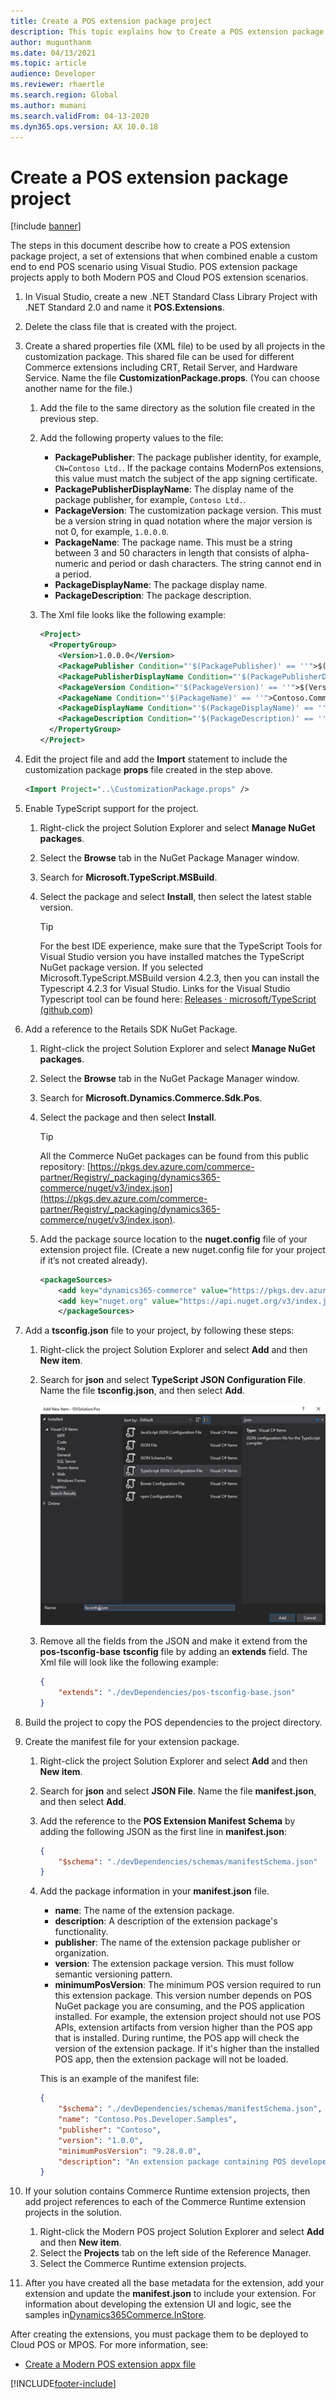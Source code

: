 ```yaml
---
title: Create a POS extension package project 
description: This topic explains how to Create a POS extension package project.
author: mugunthanm
ms.date: 04/13/2021
ms.topic: article
audience: Developer
ms.reviewer: rhaertle
ms.search.region: Global
ms.author: mumani
ms.search.validFrom: 04-13-2020
ms.dyn365.ops.version: AX 10.0.18
---
```


# Create a POS extension package project

[!include [banner](../../includes/banner.md)]

The steps in this document describe how to create a POS extension package project, a set of extensions that when combined enable a custom end to end POS scenario using Visual Studio. POS extension package projects apply to both Modern POS and Cloud POS extension scenarios.

1. In Visual Studio, create a new .NET Standard Class Library Project with .NET Standard 2.0 and name it **POS.Extensions**.
2. Delete the class file that is created with the project.
3. Create a shared properties file (XML file) to be used by all projects in the customization package. This shared file can be used for different Commerce extensions including CRT, Retail Server, and Hardware Service. Name the file **CustomizationPackage.props**. (You can choose another name for the file.)

    1. Add the file to the same directory as the solution file created in the previous step.
    2. Add the following property values to the file:

        + **PackagePublisher**: The package publisher identity, for example, `CN=Contoso Ltd.`. If the package contains ModernPos extensions, this value must match the subject of the app signing certificate.
        + **PackagePublisherDisplayName**: The display name of the package publisher, for example, `Contoso Ltd.`.
        + **PackageVersion**: The customization package version. This must be a version string in quad notation where the major version is not 0, for example, `1.0.0.0`.
        + **PackageName**: The package name. This must be a string between 3 and 50 characters in length that consists of alpha-numeric and period or dash characters. The string cannot end in a period.
        + **PackageDisplayName**: The package display name.
        + **PackageDescription**: The package description.

    3. The Xml file looks like the following example:

        ```xml
        <Project>
          <PropertyGroup>
            <Version>1.0.0.0</Version>
            <PackagePublisher Condition="'$(PackagePublisher)' == ''">$(Publisher)</PackagePublisher>
            <PackagePublisherDisplayName Condition="'$(PackagePublisherDisplayName)' == ''">$(PublisherDisplayName)</PackagePublisherDisplayName>
            <PackageVersion Condition="'$(PackageVersion)' == ''">$(Version)</PackageVersion>
            <PackageName Condition="'$(PackageName)' == ''">Contoso.Commerce</PackageName>
            <PackageDisplayName Condition="'$(PackageDisplayName)' == ''">Contoso POS Commerce Customization</PackageDisplayName>
            <PackageDescription Condition="'$(PackageDescription)' == ''">Contoso POS Commerce Customization</PackageDescription>
          </PropertyGroup>
        </Project>
        ```

4. Edit the project file and add the **Import** statement to include the customization package **props** file created in the step above.

    ```xml
    <Import Project="..\CustomizationPackage.props" />
    ```

5. Enable TypeScript support for the project.

    1. Right-click the project Solution Explorer and select **Manage NuGet packages**.
    2. Select the **Browse** tab in the NuGet Package Manager window.
    3. Search for **Microsoft.TypeScript.MSBuild**.
    4. Select the package and select **Install**, then select the latest stable version.

        > [!TIP]
        > For the best IDE experience, make sure that the TypeScript Tools for Visual Studio version you have installed matches the TypeScript NuGet package version. If you selected Microsoft.TypeScript.MSBuild version 4.2.3, then you can install the Typescript 4.2.3 for Visual Studio.
        > Links for the Visual Studio Typescript tool can be found here: [Releases · microsoft/TypeScript (github.com)](https://github.com/microsoft/TypeScript/releases)

6. Add a reference to the Retails SDK NuGet Package.

    1. Right-click the project Solution Explorer and select **Manage NuGet packages**.
    2. Select the **Browse** tab in the NuGet Package Manager window.
    3. Search for **Microsoft.Dynamics.Commerce.Sdk.Pos**.
    4. Select the package and then select **Install**.

        > [!TIP]
        > All the Commerce NuGet packages can be found from this public repository:
        > [https://pkgs.dev.azure.com/commerce-partner/Registry/_packaging/dynamics365-commerce/nuget/v3/index.json](https://pkgs.dev.azure.com/commerce-partner/Registry/_packaging/dynamics365-commerce/nuget/v3/index.json).

    5. Add the package source location to the **nuget.config** file of your extension project file. (Create a new nuget.config file for your project if it’s not created already).

        ```xml
        <packageSources>
            <add key="dynamics365-commerce" value="https://pkgs.dev.azure.com/commerce-partner/Registry/_packaging/dynamics365-commerce/nuget/v3/index.json" />
            <add key="nuget.org" value="https://api.nuget.org/v3/index.json" />
            </packageSources>
        ```

7. Add a **tsconfig.json** file to your project, by following these steps:

    1. Right-click the project Solution Explorer and select **Add** and then **New item**.
    2. Search for **json** and select **TypeScript JSON Configuration File**. Name the file **tsconfig.json**, and then select **Add**.

        ![tsconfig.json](media/json-file.png)

    3. Remove all the fields from the JSON and make it extend from the **pos-tsconfig-base** **tsconfig** file by adding an **extends** field. The Xml file will look like the following example:

        ```JSON
        {
            "extends": "./devDependencies/pos-tsconfig-base.json"
        }
        ```

8. Build the project to copy the POS dependencies to the project directory.

9. Create the manifest file for your extension package.

    1. Right-click the project Solution Explorer and select **Add** and then **New item**.
    2. Search for **json** and select **JSON File**. Name the file **manifest.json**, and then select **Add**.
    3. Add the reference to the **POS Extension Manifest Schema** by adding the following JSON as the first line in **manifest.json**:

        ```JSON
        {
            "$schema": "./devDependencies/schemas/manifestSchema.json"
        }
        ```

    4. Add the package information in your **manifest.json** file.

        + **name**: The name of the extension package.
        + **description**: A description of the extension package's functionality.
        + **publisher**: The name of the extension package publisher or organization.
        + **version**: The extension package version. This must follow semantic versioning pattern.
        + **minimumPosVersion**: The minimum POS version required to run this extension package. This version number depends on POS NuGet package you are consuming, and the POS application installed. For example, the extension project should not use POS APIs, extension artifacts from version higher than the POS app that is installed. During runtime, the POS app will check the version of the extension package. If it's higher than the installed POS app, then the extension package will not be loaded.

        This is an example of the manifest file:

        ```JSON
        {
            "$schema": "./devDependencies/schemas/manifestSchema.json",
            "name": "Contoso.Pos.Developer.Samples",
            "publisher": "Contoso",
            "version": "1.0.0",
            "minimumPosVersion": "9.28.0.0",
            "description": "An extension package containing POS developer samples to showcase various types of POS extensions.",
        }
        ```

10. If your solution contains Commerce Runtime extension projects, then add project references to each of the Commerce Runtime extension projects in the solution.

    1. Right-click the Modern POS project Solution Explorer and select **Add** and then **New item**.
    2. Select the **Projects** tab on the left side of the Reference Manager.
    3. Select the Commerce Runtime extension projects.

11. After you have created all the base metadata for the extension, add your extension and update the **manifest.json** to include your extension. For information about developing the extension UI and logic, see the samples in[Dynamics365Commerce.InStore](https://github.com/microsoft/Dynamics365Commerce.InStore/tree/release/9.28/src/PosSample/Pos.Extension).

After creating the extensions, you must package them to be deployed to Cloud POS or MPOS. For more information, see:

+ [Create a Modern POS extension appx file](create-pos-extension-appx.md)

[!INCLUDE[footer-include](../../../includes/footer-banner.md)]
